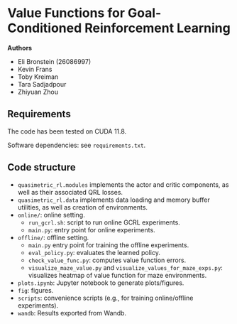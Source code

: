 # Value Functions for Goal-Conditioned Reinforcement Learning

**Authors**
- Eli Bronstein (26086997)
- Kevin Frans
- Toby Kreiman
- Tara Sadjadpour
- Zhiyuan Zhou

## Requirements

The code has been tested on CUDA 11.8.

Software dependencies: see `requirements.txt`.

## Code structure

- `quasimetric_rl.modules` implements the actor and critic components, as well as their associated QRL losses.
- `quasimetric_rl.data` implements data loading and memory buffer utilities, as well as creation of environments.
- `online/`: online setting.
  - `run_gcrl.sh`: script to run online GCRL experiments.
  - `main.py`: entry point for online experiments.
- `offline/`: offline setting.
  - `main.py` entry point for training the offline experiments.
  - `eval_policy.py`: evaluates the learned policy.
  - `check_value_func.py`: computes value function errors.
  - `visualize_maze_value.py` and `visualize_values_for_maze_exps.py`: visualizes heatmap of value function for maze environments.
- `plots.ipynb`: Jupyter notebook to generate plots/figures.
- `fig`: figures.
- `scripts`: convenience scripts (e.g., for training online/offline experiments).
- `wandb`: Results exported from Wandb.

